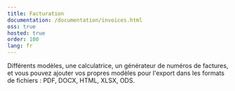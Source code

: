 ```yaml
---
title: Facturation
documentation: /documentation/invoices.html
oss: true
hosted: true
order: 100
lang: fr
---
```


Différents modèles, une calculatrice, un générateur de numéros de factures, et vous pouvez ajouter vos propres modèles pour l'export dans les formats de fichiers : PDF, DOCX, HTML, XLSX, ODS.
